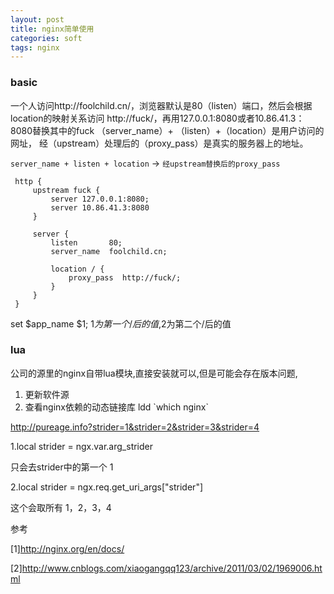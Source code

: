 ```yaml
---
layout: post
title: nginx简单使用
categories: soft
tags: nginx
---
```





### basic

一个人访问http://foolchild.cn/，浏览器默认是80（listen）端口，然后会根据
location的映射关系访问 http://fuck/，再用127.0.0.1:8080或者10.86.41.3：8080替换其中的fuck
（server_name）+ （listen）+（location）是用户访问的网址，
经（upstream）处理后的（proxy_pass）是真实的服务器上的地址。

`server_name + listen + location` -> `经upstream替换后的proxy_pass`

     http {
         upstream fuck { 
             server 127.0.0.1:8080; 
             server 10.86.41.3:8080 
         }
        
         server {
             listen       80;
             server_name  foolchild.cn;
        
             location / {                 
                 proxy_pass  http://fuck/;             
             }
         }  
     }

set $app_name $1; $1为第一个/后的值,$2为第二个/后的值

### lua

公司的源里的nginx自带lua模块,直接安装就可以,但是可能会存在版本问题,

1.  更新软件源
2.  查看nginx依赖的动态链接库 ldd \`which nginx\`

http://pureage.info?strider=1&strider=2&strider=3&strider=4

1.local strider = ngx.var.arg_strider


只会去strider中的第一个   1

2.local strider = ngx.req.get_uri_args["strider"]

这个会取所有  1，2，3，4

参考

[1]<http://nginx.org/en/docs/>

[2]<http://www.cnblogs.com/xiaogangqq123/archive/2011/03/02/1969006.html>